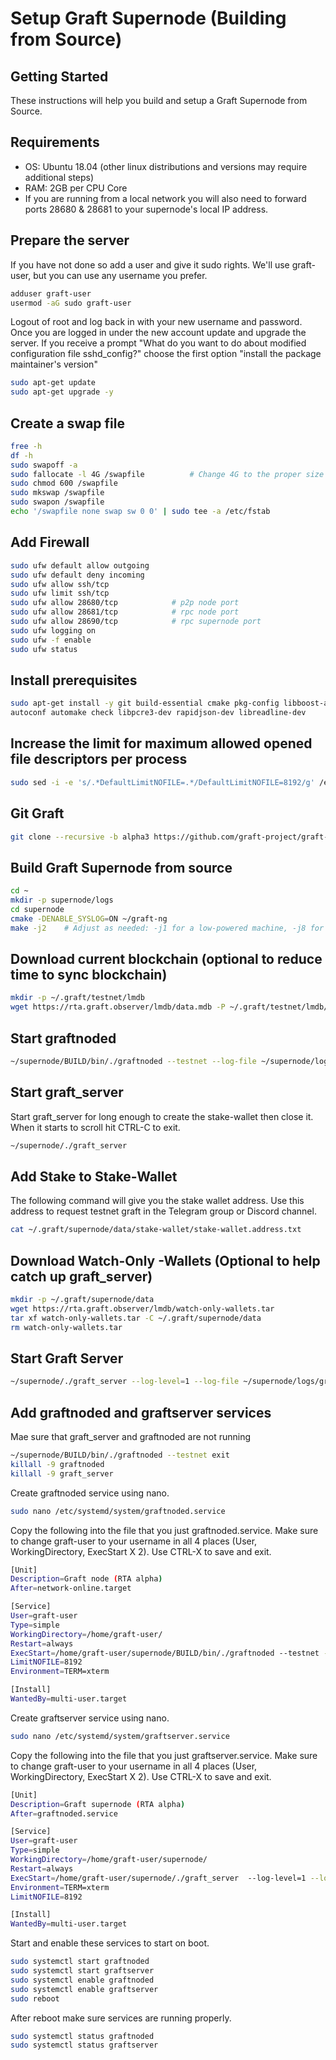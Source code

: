 # Setup Graft Supernode (Building from Source)

## Getting Started
These instructions will help you build and setup a Graft Supernode from Source.

## Requirements
* OS:  Ubuntu 18.04 (other linux distributions and versions may require additional steps)
* RAM:  2GB per CPU Core
* If you are running from a local network you will also need to forward ports 28680 & 28681 to your supernode's local IP address.

## Prepare the server
If you have not done so add a user and give it sudo rights.  We'll use graft-user, but you can use any username you prefer.

````bash
adduser graft-user
usermod -aG sudo graft-user
````

Logout of root and log back in with your new username and password.  Once you are logged in under the new account update and upgrade the server.  If you receive a prompt "What do you want to do about modified configuration file sshd_config?" choose the first option "install the package maintainer's version"

````bash
sudo apt-get update
sudo apt-get upgrade -y
````

## Create a swap file

````bash
free -h
df -h
sudo swapoff -a
sudo fallocate -l 4G /swapfile          # Change 4G to the proper size swap file for your server
sudo chmod 600 /swapfile
sudo mkswap /swapfile
sudo swapon /swapfile
echo '/swapfile none swap sw 0 0' | sudo tee -a /etc/fstab
````

## Add Firewall


````bash
sudo ufw default allow outgoing
sudo ufw default deny incoming
sudo ufw allow ssh/tcp
sudo ufw limit ssh/tcp
sudo ufw allow 28680/tcp            # p2p node port
sudo ufw allow 28681/tcp            # rpc node port
sudo ufw allow 28690/tcp            # rpc supernode port
sudo ufw logging on
sudo ufw -f enable
sudo ufw status
````

## Install prerequisites

````bash
sudo apt-get install -y git build-essential cmake pkg-config libboost-all-dev libssl-dev \
autoconf automake check libpcre3-dev rapidjson-dev libreadline-dev
````

## Increase the limit for maximum allowed opened file descriptors per process

````bash
sudo sed -i -e 's/.*DefaultLimitNOFILE=.*/DefaultLimitNOFILE=8192/g' /etc/systemd/system.conf
````


## Git Graft

````bash
git clone --recursive -b alpha3 https://github.com/graft-project/graft-ng.git
````

## Build Graft Supernode from source

````bash
cd ~
mkdir -p supernode/logs
cd supernode
cmake -DENABLE_SYSLOG=ON ~/graft-ng
make -j2    # Adjust as needed: -j1 for a low-powered machine, -j8 for an 8-core monster with at least 16GB ram
````

## Download current blockchain (optional to reduce time to sync blockchain)


````bash
mkdir -p ~/.graft/testnet/lmdb
wget https://rta.graft.observer/lmdb/data.mdb -P ~/.graft/testnet/lmdb/
````

## Start graftnoded

````bash
~/supernode/BUILD/bin/./graftnoded --testnet --log-file ~/supernode/logs/graftnoded.log --log-level=1 --detach
````

## Start graft_server
Start graft_server for long enough to create the stake-wallet then close it.  When it starts to scroll hit CTRL-C to exit.

````bash
~/supernode/./graft_server
````

## Add Stake to Stake-Wallet
The following command will give you the stake wallet address.  Use this address to request testnet graft in the Telegram group or Discord channel.

````bash
cat ~/.graft/supernode/data/stake-wallet/stake-wallet.address.txt
````

## Download Watch-Only -Wallets (Optional to help catch up graft_server)

````bash
mkdir -p ~/.graft/supernode/data
wget https://rta.graft.observer/lmdb/watch-only-wallets.tar
tar xf watch-only-wallets.tar -C ~/.graft/supernode/data
rm watch-only-wallets.tar
````

## Start Graft Server

````bash
~/supernode/./graft_server --log-level=1 --log-file ~/supernode/logs/graft_server.log
````

## Add graftnoded and graftserver services

Mae sure that graft_server and graftnoded are not running
````bash
~/supernode/BUILD/bin/./graftnoded --testnet exit
killall -9 graftnoded
killall -9 graft_server
````
  
Create graftnoded service using nano.
````bash
sudo nano /etc/systemd/system/graftnoded.service
````

Copy the following into the file that you just graftnoded.service.  Make sure to change graft-user to your username in all 4 places (User, WorkingDirectory, ExecStart X 2).  Use CTRL-X to save and exit.
````bash
[Unit]
Description=Graft node (RTA alpha)
After=network-online.target

[Service]
User=graft-user
Type=simple
WorkingDirectory=/home/graft-user/
Restart=always
ExecStart=/home/graft-user/supernode/BUILD/bin/./graftnoded --testnet --log-file /home/graft-user/supernode/logs/graftnoded.log --log-level=1 --non-interactive
LimitNOFILE=8192
Environment=TERM=xterm

[Install]
WantedBy=multi-user.target
````
  
Create graftserver service using nano.
````bash
sudo nano /etc/systemd/system/graftserver.service
````
Copy the following into the file that you just graftserver.service.  Make sure to change graft-user to your username in all 4 places (User, WorkingDirectory, ExecStart X 2).  Use CTRL-X to save and exit.
````bash
[Unit]
Description=Graft supernode (RTA alpha)
After=graftnoded.service

[Service]
User=graft-user
Type=simple
WorkingDirectory=/home/graft-user/supernode/
Restart=always
ExecStart=/home/graft-user/supernode/./graft_server  --log-level=1 --log-file /home/graft-user/supernode/logs/graft_server.log
Environment=TERM=xterm
LimitNOFILE=8192

[Install]
WantedBy=multi-user.target
````
Start and enable these services to start on boot.

````bash
sudo systemctl start graftnoded
sudo systemctl start graftserver
sudo systemctl enable graftnoded
sudo systemctl enable graftserver
sudo reboot
````

After reboot make sure services are running properly.

````bash
sudo systemctl status graftnoded
sudo systemctl status graftserver
````

